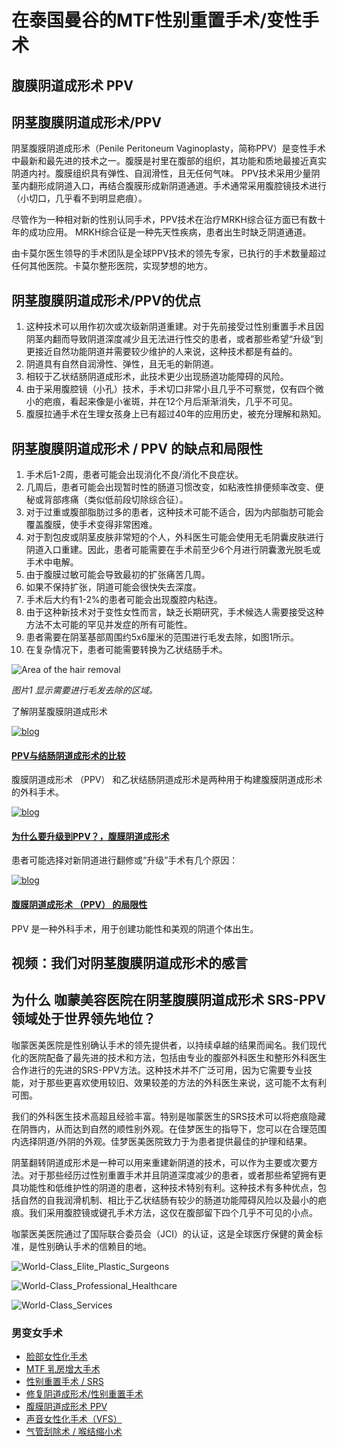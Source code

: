 # 在泰国曼谷的MTF性别重置手术/变性手术

## 腹膜阴道成形术 PPV

## 阴茎腹膜阴道成形术/PPV

阴茎腹膜阴道成形术（Penile Peritoneum Vaginoplasty，简称PPV）是变性手术中最新和最先进的技术之一。腹膜是衬里在腹部的组织，其功能和质地最接近真实阴道内衬。腹膜组织具有弹性、自润滑性，且无任何气味。 PPV技术采用少量阴茎内翻形成阴道入口，再结合腹膜形成新阴道通道。手术通常采用腹腔镜技术进行（小切口，几乎看不到明显疤痕）。

尽管作为一种相对新的性别认同手术，PPV技术在治疗MRKH综合征方面已有数十年的成功应用。 MRKH综合征是一种先天性疾病，患者出生时缺乏阴道通道。

由卡莫尔医生领导的手术团队是全球PPV技术的领先专家，已执行的手术数量超过任何其他医院。卡莫尔整形医院，实现梦想的地方。

## 阴茎腹膜阴道成形术/PPV的优点

1.  这种技术可以用作初次或次级新阴道重建。对于先前接受过性别重置手术且因阴茎内翻而导致阴道深度减少且无法进行性交的患者，或者那些希望“升级”到更接近自然功能阴道并需要较少维护的人来说，这种技术都是有益的。
2.  阴道具有自然自润滑性、弹性，且无毛的新阴道。
3.  相较于乙状结肠阴道成形术，此技术更少出现肠道功能障碍的风险。
4.  由于采用腹腔镜（小孔）技术，手术切口非常小且几乎不可察觉，仅有四个微小的疤痕，看起来像是小雀斑，并在12个月后渐渐消失，几乎不可见。
5.  腹膜拉通手术在生理女孩身上已有超过40年的应用历史，被充分理解和熟知。

## **阴茎腹膜阴道成形术 / PPV 的缺点和局限性**

1.  手术后1-2周，患者可能会出现消化不良/消化不良症状。
2.  几周后，患者可能会出现暂时性的肠道习惯改变，如粘液性排便频率改变、便秘或背部疼痛（类似低前段切除综合征）。
3.  对于过重或腹部脂肪过多的患者，这种技术可能不适合，因为内部脂肪可能会覆盖腹膜，使手术变得非常困难。
4.  对于割包皮或阴茎皮肤非常短的个人，外科医生可能会使用无毛阴囊皮肤进行阴道入口重建。因此，患者可能需要在手术前至少6个月进行阴囊激光脱毛或手术中电解。
5.  由于腹膜过敏可能会导致最初的扩张痛苦几周。
6.  如果不保持扩张，阴道可能会很快失去深度。
7.  手术后大约有1-2%的患者可能会出现腹腔内粘连。
8.  由于这种新技术对于变性女性而言，缺乏长期研究，手术候选人需要接受这种方法不太可能的罕见并发症的所有可能性。
9.  患者需要在阴茎基部周围约5x6厘米的范围进行毛发去除，如图1所示。
10.  在复杂情况下，患者可能需要转换为乙状结肠手术。

![Area of the hair removal](https://www.kamolhospital.com/uploads/service_content/5/data/649f88942090e.jpg)

*图片1 显示需要进行毛发去除的区域。*

了解阴茎腹膜阴道成形术

[![blog](/uploads/blog/371/thumb-649f26cd9c5b5-image_highlight.jpg)](https://www.kamolhospital.com/blog/371/comparison-between-ppv-and-colon-vaginoplasty)

#### [PPV与结肠阴道成形术的比较](https://www.kamolhospital.com/blog/371/comparison-between-ppv-and-colon-vaginoplasty)

腹膜阴道成形术 （PPV） 和乙状结肠阴道成形术是两种用于构建腹膜阴道成形术的外科手术。

[![blog](/uploads/blog/369/thumb-649f26cd995af-image_highlight.jpg)](https://www.kamolhospital.com/blog/369/why-upgrade-to-ppv-penile-peritoneum-vaginoplasty)

#### [为什么要升级到PPV？，腹膜阴道成形术](https://www.kamolhospital.com/blog/369/why-upgrade-to-ppv-penile-peritoneum-vaginoplasty)

患者可能选择对新阴道进行翻修或“升级”手术有几个原因：

[![blog](/uploads/blog/367/thumb-649f26cd96547-image_highlight.jpg)](https://www.kamolhospital.com/blog/367/limitations-of-peritoneal-vaginoplasty-ppv)

#### [腹膜阴道成形术 （PPV） 的局限性](https://www.kamolhospital.com/blog/367/limitations-of-peritoneal-vaginoplasty-ppv)

PPV 是一种外科手术，用于创建功能性和美观的阴道个体出生。

## 视频：我们对阴茎腹膜阴道成形术的感言

## 为什么 咖蒙美容医院在阴茎腹膜阴道成形术 SRS-PPV 领域处于世界领先地位？     

咖蒙医美医院是性别确认手术的领先提供者，以持续卓越的结果而闻名。我们现代化的医院配备了最先进的技术和方法，包括由专业的腹部外科医生和整形外科医生合作进行的先进的SRS-PPV方法。这种技术并不广泛可用，因为它需要专业技能，对于那些更喜欢使用较旧、效果较差的方法的外科医生来说，这可能不太有利可图。

我们的外科医生技术高超且经验丰富。特别是咖蒙医生的SRS技术可以将疤痕隐藏在阴唇内，从而达到自然的顺性别外观。在佳梦医生的指导下，您可以在合理范围内选择阴道/外阴的外观。佳梦医美医院致力于为患者提供最佳的护理和结果。

阴茎翻转阴道成形术是一种可以用来重建新阴道的技术，可以作为主要或次要方法。对于那些经历过性别重置手术并且阴道深度减少的患者，或者那些希望拥有更具功能性和低维护性的阴道的患者，这种技术特别有利。这种技术有多种优点，包括自然的自我润滑机制、相比于乙状结肠有较少的肠道功能障碍风险以及最小的疤痕。我们采用腹腔镜或键孔手术方法，这仅在腹部留下四个几乎不可见的小点。

咖蒙医美医院通过了国际联合委员会（JCI）的认证，这是全球医疗保健的黄金标准，是性别确认手术的信赖目的地。

![World-Class_Elite_Plastic_Surgeons](https://www.kamolhospital.com/uploads/cke-img-upload/1688144314-649f09baf3101.jpg)

![World-Class_Professional_Healthcare](https://www.kamolhospital.com/uploads/cke-img-upload/1688144408-649f0a18763f6.jpg)

![World-Class_Services](https://www.kamolhospital.com/uploads/cke-img-upload/1688144695-649f0b3723fa2.jpg)

### 男变女手术

-   [脸部女性化手术](https://www.kamolhospital.com/service/1/facial-feminization-surgery-ffs)
-   [MTF 乳房增大手术](https://www.kamolhospital.com/service/2/mtf-breast-augmentation)
-   [性别重置手术 / SRS](https://www.kamolhospital.com/service/3/gender-reassignment-surgery-srs)
-   [修复阴道成形术/性别重置手术](https://www.kamolhospital.com/service/4/revision-vaginoplasty-srs)
-   [腹膜阴道成形术 PPV](https://www.kamolhospital.com/service/5/peritoneum-vaginoplasty-ppv)
-   [声音女性化手术（VFS）](https://www.kamolhospital.com/service/6/voice-feminization-surgery-vfs)
-   [气管刮除术 / 喉结缩小术](https://www.kamolhospital.com/service/7/tracheal-shave-adams-apple-reduction)